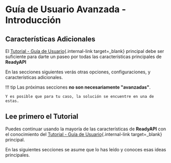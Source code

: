 # Guía de Usuario Avanzada - Introducción

## Características Adicionales

El [Tutorial - Guía de Usuario](../tutorial/){.internal-link target=\_blank} principal debe ser suficiente para darte un paseo por todas las características principales de **ReadyAPI**

En las secciones siguientes verás otras opciones, configuraciones, y características adicionales.

!!! tip
Las próximas secciones **no son necesariamente "avanzadas"**.

    Y es posible que para tu caso, la solución se encuentre en una de estas.

## Lee primero el Tutorial

Puedes continuar usando la mayoría de las características de **ReadyAPI** con el conocimiento del [Tutorial - Guía de Usuario](../tutorial/){.internal-link target=\_blank} principal.

En las siguientes secciones se asume que lo has leído y conoces esas ideas principales.
